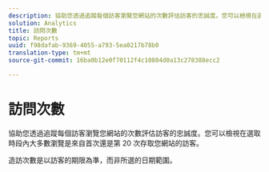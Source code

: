 ```yaml
---
description: 協助您透過追蹤每個訪客瀏覽您網站的次數評估訪客的忠誠度。您可以檢視在選取時段內大多數瀏覽是來自首次還是第 20 次存取您網站的訪客。
solution: Analytics
title: 訪問次數
topic: Reports
uuid: f98dafab-9369-4055-a793-5ea0217b78b0
translation-type: tm+mt
source-git-commit: 16ba0b12e0f70112f4c10804d0a13c278388ecc2

---
```



# 訪問次數

協助您透過追蹤每個訪客瀏覽您網站的次數評估訪客的忠誠度。您可以檢視在選取時段內大多數瀏覽是來自首次還是第 20 次存取您網站的訪客。

造訪次數是以訪客的期限為準，而非所選的日期範圍。

